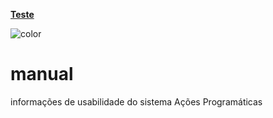 <head>
  <link rel="stylesheet" href="readme.css">
</head>

**[Teste](README.MD ':class=btn')**





<p><img data-origin="linear-gradient(to left bottom, #b5b2ed 0%, #b5b2ed 100%)" alt="color"></p>




# manual 
informações de usabilidade do sistema
Ações Programáticas








